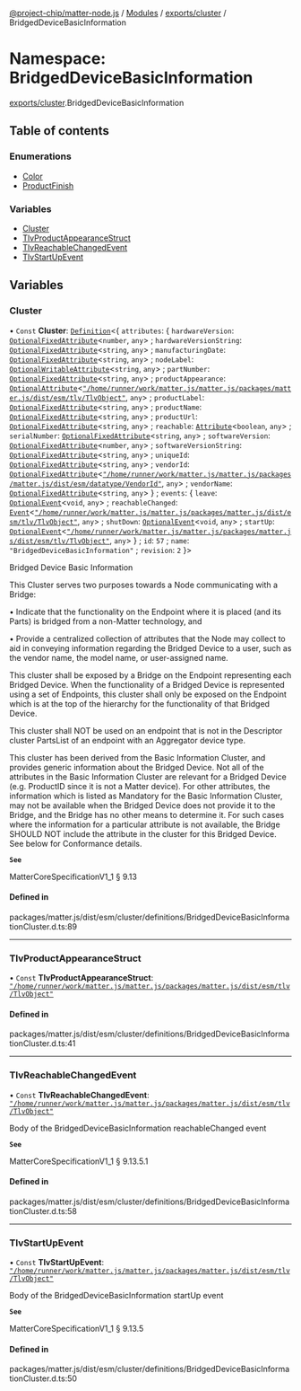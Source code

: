 [@project-chip/matter-node.js](../README.md) / [Modules](../modules.md) / [exports/cluster](exports_cluster.md) / BridgedDeviceBasicInformation

# Namespace: BridgedDeviceBasicInformation

[exports/cluster](exports_cluster.md).BridgedDeviceBasicInformation

## Table of contents

### Enumerations

- [Color](../enums/exports_cluster.BridgedDeviceBasicInformation.Color.md)
- [ProductFinish](../enums/exports_cluster.BridgedDeviceBasicInformation.ProductFinish.md)

### Variables

- [Cluster](exports_cluster.BridgedDeviceBasicInformation.md#cluster)
- [TlvProductAppearanceStruct](exports_cluster.BridgedDeviceBasicInformation.md#tlvproductappearancestruct)
- [TlvReachableChangedEvent](exports_cluster.BridgedDeviceBasicInformation.md#tlvreachablechangedevent)
- [TlvStartUpEvent](exports_cluster.BridgedDeviceBasicInformation.md#tlvstartupevent)

## Variables

### Cluster

• `Const` **Cluster**: [`Definition`](exports_cluster.ClusterFactory.md#definition)<{ `attributes`: { `hardwareVersion`: [`OptionalFixedAttribute`](exports_cluster.md#optionalfixedattribute)<`number`, `any`\> ; `hardwareVersionString`: [`OptionalFixedAttribute`](exports_cluster.md#optionalfixedattribute)<`string`, `any`\> ; `manufacturingDate`: [`OptionalFixedAttribute`](exports_cluster.md#optionalfixedattribute)<`string`, `any`\> ; `nodeLabel`: [`OptionalWritableAttribute`](exports_cluster.md#optionalwritableattribute)<`string`, `any`\> ; `partNumber`: [`OptionalFixedAttribute`](exports_cluster.md#optionalfixedattribute)<`string`, `any`\> ; `productAppearance`: [`OptionalAttribute`](exports_cluster.md#optionalattribute)<[`"/home/runner/work/matter.js/matter.js/packages/matter.js/dist/esm/tlv/TlvObject"`](export._internal_.__home_runner_work_matter_js_matter_js_packages_matter_js_dist_esm_tlv_TlvObject_.md), `any`\> ; `productLabel`: [`OptionalFixedAttribute`](exports_cluster.md#optionalfixedattribute)<`string`, `any`\> ; `productName`: [`OptionalFixedAttribute`](exports_cluster.md#optionalfixedattribute)<`string`, `any`\> ; `productUrl`: [`OptionalFixedAttribute`](exports_cluster.md#optionalfixedattribute)<`string`, `any`\> ; `reachable`: [`Attribute`](exports_cluster.md#attribute)<`boolean`, `any`\> ; `serialNumber`: [`OptionalFixedAttribute`](exports_cluster.md#optionalfixedattribute)<`string`, `any`\> ; `softwareVersion`: [`OptionalFixedAttribute`](exports_cluster.md#optionalfixedattribute)<`number`, `any`\> ; `softwareVersionString`: [`OptionalFixedAttribute`](exports_cluster.md#optionalfixedattribute)<`string`, `any`\> ; `uniqueId`: [`OptionalFixedAttribute`](exports_cluster.md#optionalfixedattribute)<`string`, `any`\> ; `vendorId`: [`OptionalFixedAttribute`](exports_cluster.md#optionalfixedattribute)<[`"/home/runner/work/matter.js/matter.js/packages/matter.js/dist/esm/datatype/VendorId"`](export._internal_.__home_runner_work_matter_js_matter_js_packages_matter_js_dist_esm_datatype_VendorId_.md), `any`\> ; `vendorName`: [`OptionalFixedAttribute`](exports_cluster.md#optionalfixedattribute)<`string`, `any`\>  } ; `events`: { `leave`: [`OptionalEvent`](exports_cluster.md#optionalevent)<`void`, `any`\> ; `reachableChanged`: [`Event`](exports_cluster.md#event)<[`"/home/runner/work/matter.js/matter.js/packages/matter.js/dist/esm/tlv/TlvObject"`](export._internal_.__home_runner_work_matter_js_matter_js_packages_matter_js_dist_esm_tlv_TlvObject_.md), `any`\> ; `shutDown`: [`OptionalEvent`](exports_cluster.md#optionalevent)<`void`, `any`\> ; `startUp`: [`OptionalEvent`](exports_cluster.md#optionalevent)<[`"/home/runner/work/matter.js/matter.js/packages/matter.js/dist/esm/tlv/TlvObject"`](export._internal_.__home_runner_work_matter_js_matter_js_packages_matter_js_dist_esm_tlv_TlvObject_.md), `any`\>  } ; `id`: ``57`` ; `name`: ``"BridgedDeviceBasicInformation"`` ; `revision`: ``2``  }\>

Bridged Device Basic Information

This Cluster serves two purposes towards a Node communicating with a Bridge:

  • Indicate that the functionality on the Endpoint where it is placed (and its Parts) is bridged from a
    non-Matter technology, and

  • Provide a centralized collection of attributes that the Node may collect to aid in conveying information
    regarding the Bridged Device to a user, such as the vendor name, the model name, or user-assigned name.

This cluster shall be exposed by a Bridge on the Endpoint representing each Bridged Device. When the
functionality of a Bridged Device is represented using a set of Endpoints, this cluster shall only be exposed on
the Endpoint which is at the top of the hierarchy for the functionality of that Bridged Device.

This cluster shall NOT be used on an endpoint that is not in the Descriptor cluster PartsList of an endpoint
with an Aggregator device type.

This cluster has been derived from the Basic Information Cluster, and provides generic information about the
Bridged Device. Not all of the attributes in the Basic Information Cluster are relevant for a Bridged Device
(e.g. ProductID since it is not a Matter device). For other attributes, the information which is listed as
Mandatory for the Basic Information Cluster, may not be available when the Bridged Device does not provide it to
the Bridge, and the Bridge has no other means to determine it. For such cases where the information for a
particular attribute is not available, the Bridge SHOULD NOT include the attribute in the cluster for this
Bridged Device. See below for Conformance details.

**`See`**

MatterCoreSpecificationV1_1 § 9.13

#### Defined in

packages/matter.js/dist/esm/cluster/definitions/BridgedDeviceBasicInformationCluster.d.ts:89

___

### TlvProductAppearanceStruct

• `Const` **TlvProductAppearanceStruct**: [`"/home/runner/work/matter.js/matter.js/packages/matter.js/dist/esm/tlv/TlvObject"`](export._internal_.__home_runner_work_matter_js_matter_js_packages_matter_js_dist_esm_tlv_TlvObject_.md)

#### Defined in

packages/matter.js/dist/esm/cluster/definitions/BridgedDeviceBasicInformationCluster.d.ts:41

___

### TlvReachableChangedEvent

• `Const` **TlvReachableChangedEvent**: [`"/home/runner/work/matter.js/matter.js/packages/matter.js/dist/esm/tlv/TlvObject"`](export._internal_.__home_runner_work_matter_js_matter_js_packages_matter_js_dist_esm_tlv_TlvObject_.md)

Body of the BridgedDeviceBasicInformation reachableChanged event

**`See`**

MatterCoreSpecificationV1_1 § 9.13.5.1

#### Defined in

packages/matter.js/dist/esm/cluster/definitions/BridgedDeviceBasicInformationCluster.d.ts:58

___

### TlvStartUpEvent

• `Const` **TlvStartUpEvent**: [`"/home/runner/work/matter.js/matter.js/packages/matter.js/dist/esm/tlv/TlvObject"`](export._internal_.__home_runner_work_matter_js_matter_js_packages_matter_js_dist_esm_tlv_TlvObject_.md)

Body of the BridgedDeviceBasicInformation startUp event

**`See`**

MatterCoreSpecificationV1_1 § 9.13.5

#### Defined in

packages/matter.js/dist/esm/cluster/definitions/BridgedDeviceBasicInformationCluster.d.ts:50
